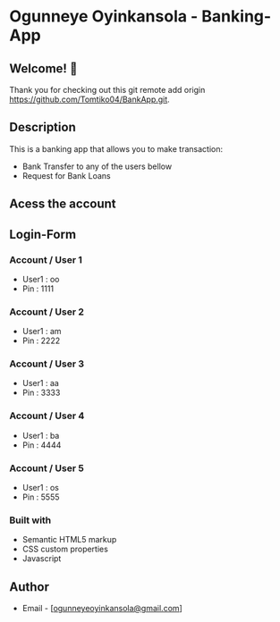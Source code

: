 # Ogunneye Oyinkansola - Banking-App

## Welcome! 👋
Thank you for checking out this git remote add origin https://github.com/Tomtiko04/BankApp.git.

## Description
This is a banking app that allows you to make transaction:
- Bank Transfer to any of the users bellow
- Request for Bank Loans

## Acess the account

## Login-Form

### Account / User 1

- User1 : oo
- Pin : 1111

### Account / User 2

- User1 : am
- Pin : 2222

### Account / User 3

- User1 : aa
- Pin : 3333

### Account / User 4

- User1 : ba
- Pin : 4444

### Account / User 5

- User1 : os
- Pin : 5555

### Built with

- Semantic HTML5 markup
- CSS custom properties
- Javascript


## Author

- Email - [ogunneyeoyinkansola@gmail.com]